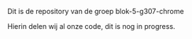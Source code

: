 Dit is de repository van de groep blok-5-g307-chrome

Hierin delen wij al onze code, dit is nog in progress.